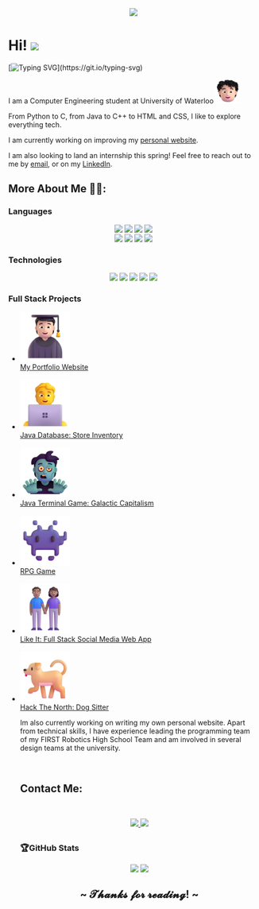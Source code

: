 <div align="center">
<a href="https://alitaha.ca"> <img src="https://user-images.githubusercontent.com/103478551/210186056-1a80f910-309b-41a3-b1ad-8f9eb436fcb6.png"></a>
</div>

# Hi! <img src="https://media.giphy.com/media/hvRJCLFzcasrR4ia7z/giphy.gif" width="30px">

[![Typing SVG](https://readme-typing-svg.demolab.com/?lines=I'm+Ali+Taha;)](https://git.io/typing-svg)

I am a Computer Engineering student at University of Waterloo <img src="https://github.com/AliesTaha/Animated-Emojis/blob/master/Emojis/People%20with%20professions/Person%20Light%20Skin%20Tone,%20Curly%20Hair.png?raw=true" width=50px>
  
From Python to C, from Java to C++ to HTML and CSS, I like to explore everything tech.
  
I am currently working on improving my <a href="https://aliestaha.github.io/">personal website</a>.
  
I am also looking to land an internship this spring! Feel free to reach out to me by <a href="mailto:ali.taha@uwaterloo.ca">email</a>, or on my <a href="https://aliestasha.com">LinkedIn</a>. 
  
## More About Me 🧑‍🎓:
### Languages
<p align="center">
<img src="https://img.shields.io/badge/C-00599C?style=for-the-badge&logo=c&logoColor=white"/> 
<img src="https://img.shields.io/badge/C%2B%2B-00599C?style=for-the-badge&logo=c%2B%2B&logoColor=white"/>
<img src="https://img.shields.io/badge/html%20-%23E34F26.svg?&style=for-the-badge&logo=html5&logoColor=white"/> 
<img src="https://img.shields.io/badge/css3%20-%231572B6.svg?&style=for-the-badge&logo=css3&logoColor=white"/>
<br>
<img src="https://img.shields.io/badge/Java-ED8B00?style=for-the-badge&logo=java&logoColor=white"/> 
<img src="https://img.shields.io/badge/Python-3776AB?style=for-the-badge&logo=python&logoColor=white"/> 
<img src="https://img.shields.io/badge/JavaScript-323330?style=for-the-badge&logo=javascript&logoColor=F7DF1E"/>
<img src="https://img.shields.io/badge/git%20-%23F05033.svg?&style=for-the-badge&logo=git&logoColor=white"/> 
</div>

### Technologies
<p align="center">
<img src="https://img.shields.io/badge/React-20232A?style=for-the-badge&logo=react&logoColor=61DAFB"/> 
<img src="https://img.shields.io/badge/Redux-593D88?style=for-the-badge&logo=redux&logoColor=white"/>
<img src="https://img.shields.io/badge/MongoDB-4EA94B?style=for-the-badge&logo=mongodb&logoColor=white"/> 
<img src="https://img.shields.io/badge/Node.js-43853D?style=for-the-badge&logo=node.js&logoColor=white"/>
<img src="https://img.shields.io/badge/Express.js-404D59?style=for-the-badge"/>
</p>  
  
### Full Stack Projects

<ul>
  <li>
    <div class="img-center">
      <a href="https://github.com/aliestaha/aliestaha.github.io">
        <img src="https://github.com/AliesTaha/Animated-Emojis/blob/master/Emojis/People%20with%20professions/Student%20Light%20Skin%20Tone.png?raw=true" width='100px'>
    <div class="subtitle">My Portfolio Website</div>
    </a>
  </li><br>

  <li>
    <div class="img-center">
      <a href="https://github.com/AliesTaha/ShoppingDatabase">
        <img src="https://github.com/AliesTaha/Animated-Emojis/blob/master/Emojis/People/Technologist.png?raw=true" width='100px'>
    <div class="subtitle">Java Database: Store Inventory</div>
      </a>
  </li>
    <br>

  <li>
    <div class="img-center">
      <a href="https://github.com/AliesTaha/Space-Invaders-Game">
        <img src="https://github.com/AliesTaha/Animated-Emojis/blob/master/Emojis/People/Zombie.png?raw=true" width='100px'>
    <div class="subtitle">Java Terminal Game: Galactic Capitalism</div>
      </a>
  </li>
    <br>

  <li>
    <div class="img-center">
      <a href="https://github.com/AliesTaha/RPG-Game">
        <img src="https://github.com/AliesTaha/Animated-Emojis/blob/master/Emojis/Smilies/Alien%20Monster.png?raw=true" width='100px'>
    <div class="subtitle">RPG Game</div>
      </a>
  </li>
    <br>

  <li>
    <div class="img-center">
      <a href="https://github.com/AliesTaha/likeit">
        <img src="https://github.com/AliesTaha/Animated-Emojis/blob/master/Emojis/People%20with%20activities/Woman%20and%20Man%20Holding%20Hands%20Medium%20Skin%20Tone.png?raw=true" width='100px'>
    <div class="subtitle">Like It: Full Stack Social Media Web App</div>
      </a>
  </li>
    <br>

  <li>
    <div class="img-center">
      <a href="https://github.com/AliesTaha/DogSitter">
        <img src="https://github.com/AliesTaha/Animated-Emojis/blob/master/Emojis/Animals/Dog.png?raw=true" width='100px'>
    <div class="subtitle">Hack The North: Dog Sitter</div>
      </a>
    </li>


  
<p>
  <div align="center">
  </div>
</div>
<div>
Im also currently working on writing my own personal website. Apart from technical skills, I have experience leading the programming team of my FIRST Robotics High School Team and am involved in several design teams at the university.
</p>
<br>
<h2 align="">Contact Me: </h2>
  <div align="center">
  </div>
<br>
</p>
<p align="center"><a href="https://www.linkedin.com/in/aliestaha/" target="_blank"> <img src="https://img.shields.io/badge/AliTaha%20-%231DA1F2.svg?&style=for-the-badge&logo=LinkedIn&logoColor=white"/></a><a href="https://twitter.com/AliesTaha" target="_blank"> <img src="https://img.shields.io/badge/AliTaha%20-%231DA1F2.svg?&style=for-the-badge&logo=Twitter&logoColor=white"/></a></p>
</div>
    
## <h3 align="">🏆GitHub Stats</h3>

  <div align="center">
  <a href="https://www.alitaha.ca/"> <img height="137px" src="https://github-readme-stats.vercel.app/api/top-langs/?username=aliestaha&layout=compact&theme=dark" /></a>
  <a href="https://alitaha.ca"><img height="137px" src="https://github-readme-stats.vercel.app/api?username=aliestaha&show_icons=true&theme=radical"/></a>
  </div>
  
<h2 align="center"> ~ 𝓣𝓱𝓪𝓷𝓴𝓼 𝓯𝓸𝓻 𝓻𝓮𝓪𝓭𝓲𝓷𝓰! ~ </h2>
